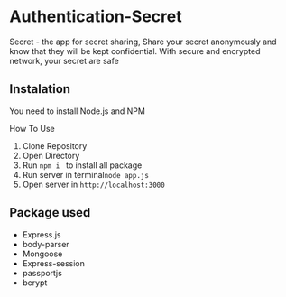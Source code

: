 # Authentication-Secret

Secret - the app for secret sharing, Share your secret anonymously and know that they will be kept confidential. With secure and encrypted network, your secret are safe

## Instalation

You need to install Node.js and NPM

How To Use

1. Clone Repository
2. Open Directory
3. Run `npm i ` to install all package
4. Run server in terminal`node app.js`
5. Open server in `http://localhost:3000`

## Package used

- Express.js
- body-parser
- Mongoose
- Express-session
- passportjs
- bcrypt
